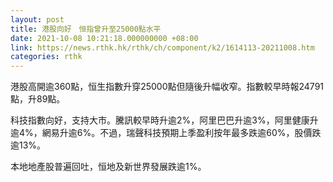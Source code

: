 ```yaml
---
layout: post
title: 港股向好　恒指曾升至25000點水平
date: 2021-10-08 10:21:18.000000000 +08:00
link: https://news.rthk.hk/rthk/ch/component/k2/1614113-20211008.htm
categories: rthk
---
```


港股高開逾360點，恒生指數升穿25000點但隨後升幅收窄。指數較早時報24791點，升89點。

科技指數向好，支持大市。騰訊較早時升逾2%，阿里巴巴升逾3%，阿里健康升逾4%，網易升逾6%。不過，瑞聲科技預期上季盈利按年最多跌逾60%，股價跌逾13%。

本地地產股普遍回吐，恒地及新世界發展跌逾1%。
